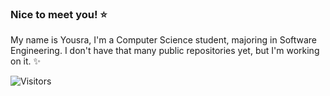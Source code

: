 ### Nice to meet you! ⭐

My name is Yousra, I'm a Computer Science student, majoring in Software Engineering.
I don't have that many public repositories yet, but I'm working on it. ✨


![Visitors](https://visitor-badge.laobi.icu/badge?page_id=yousmii)
